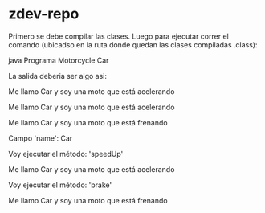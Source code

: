 zdev-repo
=========
 Primero se debe compilar las clases.
 Luego para ejecutar correr el comando (ubicadso en la ruta donde quedan las clases compiladas .class):

java Programa Motorcycle Car

 La salida deberia ser algo asi:

Me llamo Car y soy una moto que está acelerando

Me llamo Car y soy una moto que está acelerando

Me llamo Car y soy una moto que está frenando

Campo 'name': Car

Voy ejecutar el método: 'speedUp'

Me llamo Car y soy una moto que está acelerando

Voy ejecutar el método: 'brake'

Me llamo Car y soy una moto que está frenando
